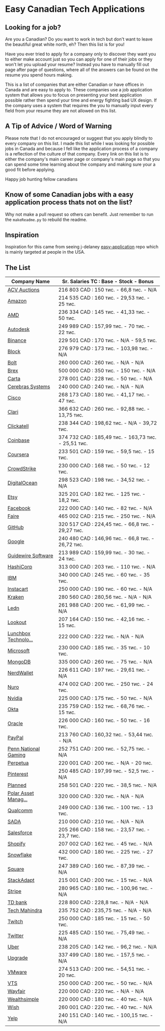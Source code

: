 # Easy Canadian Tech Applications

## Looking for a job?
Are you a Canadian? Do you want to work in tech but don't want to leave the beautiful great white north, eh? Then this list is for you!

Have you ever tried to apply for a company only to discover they want you to either make account just so you can apply for one of their jobs or they won't let you upload your resume? Instead you have to manually fill out page after page of questions, where all of the answers can be found on the resume you spend hours making.

This is a list of companies that are either Canadian or have offices in Canada and are easy to apply to. These companies use a job application system that allows you to focus on presenting your best application possible rather then spend your time and energy fighting bad UX design. If the company uses a system that requires the you to manually input every field from your resume they are not allowed on this list.

## A Tip of Advice / Word of Warning
Please note that I do not encouraged or suggest that you apply blindly to every company on this list. I made this list while I was looking for possible jobs in Canada and because I fell like the application process of a company is a reflection of the culture of that company. Every link on this list is to either the company's main career page or company's main page so that you can spend some time learning about the company and making sure your a good fit before applying.

Happy job hunting fellow canadians

## Know of some Canadian jobs with a easy application process thats not on the list? 
Why not make a pull request so others can benefit. Just remember to run the ```makeReadme.py``` to rebuild the readme.

## Inspiration 
Inspiration for this came from seeing j-delaney [easy-application](https://github.com/j-delaney/easy-application) repo which is mainly targeted at people in the USA. 


## 
## The List
<!-- BEGIN DATA -->
| Company Name | Sr. Salaries TC : Base - Stock - Bonus |
| --- | --- |
| [ACV Auctions](https://www.acvauctions.com/careers) | 216 803 CAD : 150 тис. - 66,8 тис. - N/A |
| [Amazon](https://www.amazon.jobs/) | 214 535 CAD : 160 тис. - 29,53 тис. - 25 тис. |
| [AMD](https://careers.amd.com/) | 236 334 CAD : 145 тис. - 41,33 тис. - 50 тис. |
| [Autodesk](https://www.autodesk.com/careers/overview) | 249 989 CAD : 157,99 тис. - 70 тис. - 22 тис. |
| [Binance](https://www.binance.com/en/careers/job-openings) | 229 501 CAD : 170 тис. - N/A - 59,5 тис. |
| [Block](https://block.xyz/careers) | 276 979 CAD : 173 тис. - 103,98 тис. - N/A |
| [Bolt](https://www.bolt.com/careers) | 260 000 CAD : 260 тис. - N/A - N/A |
| [Brex](https://www.brex.com/careers) | 500 000 CAD : 350 тис. - 150 тис. - N/A |
| [Carta](https://carta.com/careers/) | 278 001 CAD : 228 тис. - 50 тис. - N/A |
| [Cerebras Systems](https://www.cerebras.net/join-us/) | 240 000 CAD : 240 тис. - N/A - N/A |
| [Cisco](https://www.cisco.com/c/en/us/about/careers.html) | 268 173 CAD : 180 тис. - 41,17 тис. - 47 тис. |
| [Clari](https://www.clari.com/careers/) | 366 632 CAD : 260 тис. - 92,88 тис. - 13,75 тис. |
| [Clickatell](https://www.clickatell.com/jobs/) | 238 344 CAD : 198,62 тис. - N/A - 39,72 тис. |
| [Coinbase](https://www.coinbase.com/careers) | 374 732 CAD : 185,49 тис. - 163,73 тис. - 25,51 тис. |
| [Coursera](https://about.coursera.org/careers) | 233 501 CAD : 159 тис. - 59,5 тис. - 15 тис. |
| [CrowdStrike](https://www.crowdstrike.com/careers/) | 230 000 CAD : 168 тис. - 50 тис. - 12 тис. |
| [DigitalOcean](https://www.digitalocean.com/careers) | 298 523 CAD : 198 тис. - 34,52 тис. - N/A |
| [Etsy](https://careers.etsy.com/) | 325 201 CAD : 182 тис. - 125 тис. - 18,2 тис. |
| [Facebook](https://www.metacareers.com/) | 222 000 CAD : 140 тис. - 82 тис. - N/A |
| [Faire](https://www.faire.com/en-ca/careers) | 465 002 CAD : 215 тис. - 250 тис. - N/A |
| [GitHub](https://github.com/about/careers) | 320 517 CAD : 224,45 тис. - 66,8 тис. - 29,27 тис. |
| [Google](https://careers.google.com/jobs/) | 240 480 CAD : 146,96 тис. - 66,8 тис. - 26,72 тис. |
| [Guidewire Software](https://careers.guidewire.com/) | 213 989 CAD : 159,99 тис. - 30 тис. - 24 тис. |
| [HashiCorp](https://www.hashicorp.com/careers) | 313 000 CAD : 203 тис. - 110 тис. - N/A |
| [IBM](https://www.ibm.com/careers/uk-en/search/%3Ffilters%3Dprimary_country:DZ,primary_country:AT,primary_country:BE,primary_country:BG,primary_country:HR,primary_country:CY,primary_country:CZ,primary_country:DK,primary_country:EG,primary_country:FI,primary_country:FR,primary_country:DE,primary_country:GH,primary_country:GR,primary_country:HU,primary_country:IE,primary_country:IL,primary_country:IT,primary_country:KE,primary_country:LV,primary_country:LT,primary_country:MA,primary_country:NL,primary_country:NG,primary_country:NO,primary_country:PK,primary_country:PL,primary_country:PT,primary_country:QA,primary_country:RO,primary_country:SA,primary_country:RS,primary_country:SK,primary_country:SI,primary_country:ZA,primary_country:ES,primary_country:SE,primary_country:CH,primary_country:TN,primary_country:TR,primary_country:AE,primary_country:GB) | 340 000 CAD : 245 тис. - 60 тис. - 35 тис. |
| [Instacart](https://instacart.careers/current-openings/) | 250 000 CAD : 190 тис. - 60 тис. - N/A |
| [Kraken](https://www.kraken.com/careers) | 280 560 CAD : 280,56 тис. - N/A - N/A |
| [Ledn](https://ledn.io/careers) | 261 988 CAD : 200 тис. - 61,99 тис. - N/A |
| [Lookout](https://lookoutsociety.ca/careers/) | 207 164 CAD : 150 тис. - 42,16 тис. - 15 тис. |
| [Lunchbox Technolo...](https://lunchbox.io/careers) | 222 000 CAD : 222 тис. - N/A - N/A |
| [Microsoft](https://careers.microsoft.com/) | 230 000 CAD : 185 тис. - 35 тис. - 10 тис. |
| [MongoDB](https://www.mongodb.com/careers) | 335 000 CAD : 260 тис. - 75 тис. - N/A |
| [NerdWallet](https://www.nerdwallet.com/careers/teams) | 226 611 CAD : 197 тис. - 29,61 тис. - N/A |
| [Nuro](https://www.nuro.ai/careers) | 474 002 CAD : 200 тис. - 250 тис. - 24 тис. |
| [Nvidia](https://www.nvidia.com/en-us/about-nvidia/careers/) | 225 000 CAD : 175 тис. - 50 тис. - N/A |
| [Okta](https://www.okta.com/company/careers/) | 235 759 CAD : 152 тис. - 68,76 тис. - 15 тис. |
| [Oracle](https://www.oracle.com/careers/) | 226 000 CAD : 160 тис. - 50 тис. - 16 тис. |
| [PayPal](https://careers.pypl.com/home/) | 213 760 CAD : 160,32 тис. - 53,44 тис. - N/A |
| [Penn National Gaming](https://www.pennentertainment.com/careers) | 252 751 CAD : 200 тис. - 52,75 тис. - N/A |
| [Perpetua](https://perpetua.io/) | 220 001 CAD : 200 тис. - N/A - 20 тис. |
| [Pinterest](https://www.pinterestcareers.com/) | 250 485 CAD : 197,99 тис. - 52,5 тис. - N/A |
| [Planned](https://planned.com/careers) | 258 501 CAD : 220 тис. - 38,5 тис. - N/A |
| [Polar Asset Manag...](https://polaramp.com/talent/) | 320 000 CAD : 320 тис. - N/A - N/A |
| [Qualcomm](https://www.qualcomm.com/company/careers) | 249 000 CAD : 136 тис. - 100 тис. - 13 тис. |
| [SADA](https://sada.com/careers-cloud-computing-business-solutions/) | 210 000 CAD : 210 тис. - N/A - N/A |
| [Salesforce](https://www.salesforce.com/company/careers/) | 205 266 CAD : 158 тис. - 23,57 тис. - 23,7 тис. |
| [Shopify](https://www.shopify.com/ca/careers) | 207 002 CAD : 162 тис. - 45 тис. - N/A |
| [Snowflake](https://careers.snowflake.com/) | 432 000 CAD : 180 тис. - 225 тис. - 27 тис. |
| [Square](https://careers.squareup.com/ca/en) | 247 389 CAD : 160 тис. - 87,39 тис. - N/A |
| [StackAdapt](https://www.stackadapt.com/careers) | 215 001 CAD : 200 тис. - 15 тис. - N/A |
| [Stripe](https://stripe.com/jobs/search) | 280 965 CAD : 180 тис. - 100,96 тис. - N/A |
| [TD bank](https://jobs.td.com/en-CA/) | 228 800 CAD : 228,8 тис. - N/A - N/A |
| [Tech Mahindra](https://careers.techmahindra.com/) | 235 752 CAD : 235,75 тис. - N/A - N/A |
| [Twitch](https://www.twitch.tv/jobs/) | 250 000 CAD : 185 тис. - 15 тис. - 50 тис. |
| [Twitter](https://careers.twitter.com/) | 225 485 CAD : 150 тис. - 75,49 тис. - N/A |
| [Uber](https://www.uber.com/us/en/careers/) | 238 205 CAD : 142 тис. - 96,2 тис. - N/A |
| [Upgrade](https://www.upgrade.com/careers/) | 337 499 CAD : 180 тис. - 157,5 тис. - N/A |
| [VMware](https://careers.vmware.com/careers-home/) | 274 513 CAD : 200 тис. - 54,51 тис. - 20 тис. |
| [VTS](https://www.vts.com/careers) | 250 000 CAD : 200 тис. - 50 тис. - N/A |
| [Wayfair](https://www.aboutwayfair.com/careers) | 220 000 CAD : 220 тис. - N/A - N/A |
| [Wealthsimple](https://www.wealthsimple.com/en-ca/careers) | 220 000 CAD : 180 тис. - 40 тис. - N/A |
| [Wish](https://www.wish.com/careers) | 260 001 CAD : 220 тис. - 40 тис. - N/A |
| [Yelp](https://www.yelp.careers/) | 240 151 CAD : 140 тис. - 100,15 тис. - N/A |
